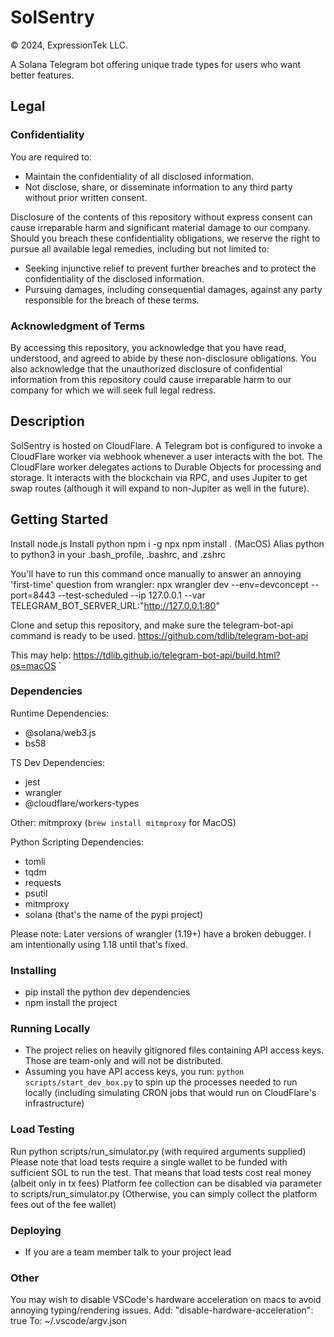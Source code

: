 # SolSentry
© 2024, ExpressionTek LLC.

A Solana Telegram bot offering unique trade types for users who want better features.

## Legal

### Confidentiality

You are required to:

- Maintain the confidentiality of all disclosed information.
- Not disclose, share, or disseminate information to any third party without prior written consent.

Disclosure of the contents of this repository without express consent can cause irreparable harm and significant material damage to our company. Should you breach these confidentiality obligations, we reserve the right to pursue all available legal remedies, including but not limited to:

- Seeking injunctive relief to prevent further breaches and to protect the confidentiality of the disclosed information.
- Pursuing damages, including consequential damages, against any party responsible for the breach of these terms.

### Acknowledgment of Terms

By accessing this repository, you acknowledge that you have read, understood, and agreed to abide by these non-disclosure obligations. You also acknowledge that the unauthorized disclosure of confidential information from this repository could cause irreparable harm to our company for which we will seek full legal redress.

## Description

SolSentry is hosted on CloudFlare.
A Telegram bot is configured to invoke a CloudFlare worker via webhook whenever a user interacts with the bot.  The CloudFlare worker delegates actions to Durable Objects for processing and storage.  It interacts with the blockchain via RPC, and uses Jupiter to get swap routes (although it will expand to non-Jupiter as well in the future).

## Getting Started

Install node.js
Install python
npm i -g npx
npm install .
(MacOS) Alias python to python3 in your .bash_profile, .bashrc, and .zshrc

You'll have to run this command once manually to answer an annoying 'first-time' question from wrangler:
npx wrangler dev --env=devconcept --port=8443 --test-scheduled --ip 127.0.0.1 --var TELEGRAM_BOT_SERVER_URL:"http://127.0.0.1:80"

Clone and setup this repository, and make sure the telegram-bot-api command is ready to be used.
https://github.com/tdlib/telegram-bot-api

This may help: 
https://tdlib.github.io/telegram-bot-api/build.html?os=macOS
`


### Dependencies

Runtime Dependencies:
* @solana/web3.js
* bs58

TS Dev Dependencies:
* jest
* wrangler
* @cloudflare/workers-types

Other:
    mitmproxy (`brew install mitmproxy` for MacOS)

Python Scripting Dependencies:
* tomli
* tqdm
* requests
* psutil
* mitmproxy
* solana (that's the name of the pypi project)

Please note: Later versions of wrangler (1.19+) have a broken debugger.  I am intentionally using 1.18 until that's fixed.

### Installing

* pip install the python dev dependencies
* npm install the project

### Running Locally

* The project relies on heavily gitignored files containing API access keys.  Those are team-only and will not be distributed.
* Assuming you have API access keys, you run: `python scripts/start_dev_box.py` to spin up the processes needed to run locally (including simulating CRON jobs that would run on CloudFlare's infrastructure)

### Load Testing

Run python scripts/run_simulator.py (with required arguments supplied)
Please note that load tests require a single wallet to be funded with sufficient SOL to run the test.
That means that load tests cost real money (albeit only in tx fees)
Platform fee collection can be disabled via parameter to scripts/run_simulator.py
(Otherwise, you can simply collect the platform fees out of the fee wallet)

### Deploying

* If you are a team member talk to your project lead


### Other
You may wish to disable VSCode's hardware acceleration on macs to avoid annoying typing/rendering issues.
Add:
    "disable-hardware-acceleration": true
To:
    ~/.vscode/argv.json

